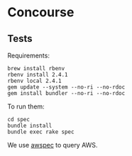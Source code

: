 # Concourse

## Tests

Requirements: 
```
brew install rbenv
rbenv install 2.4.1
rbenv local 2.4.1
gem update --system --no-ri --no-rdoc
gem install bundler --no-ri --no-rdoc
```

To run them:

```
cd spec
bundle install
bundle exec rake spec
```

We use [awspec](https://github.com/k1LoW/awspec) to query AWS.